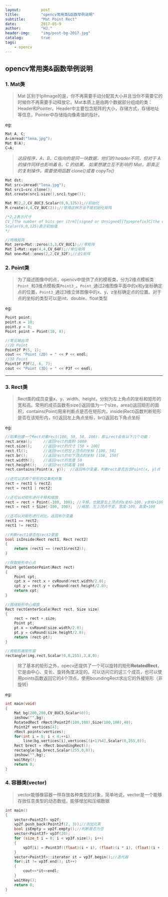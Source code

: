 ```yaml
---
layout:         post
title:          "opencv常用类&函数举例说明"
subtitle:       "Mat Point Rect"
date:           2017-05-9
author:         "HJ."
header-img:     "img/post-bg-2017.jpg"
catalog:        true
tags:
    - opencv
---
```


## opencv常用类&函数举例说明

### 1. Mat类

> Mat 区别于IplImage的是，你不再需要手动分配其大小并且当你不需要它的时候你不再需要手动释放它。Mat本质上是由两个数据部分组成的类： Header和Pointer。Header中主要包含矩阵的大小，存储方式，存储地址等信息，Pointer中存储指向像素值的指针。

eg:
``` c++
Mat A, C; 
A=imread("lena.jpg");
Mat B(A); 
C=A;
```
>_这段程序，A、B、C指向的是同一块数据，他们的 header不同，但对于 A 的操作同样也影响着 B、C 的结果。
如果想建立互不影响的 Mat，即真正的复制操作，需要使用函数 clone()或者 copyTo()_

```c++
Mat dst;
Mat src=imread("lena.jpg");
Mat src1=src.clone();
dst.create(src1.size(),src1.type());

Mat M(2,2,CV_8UC3,Scalar(0,0,125));//初始化
M.create(4,4,CV_8UC(2));//使用这种方法不能初始化矩阵

/*2,2表示尺寸
CV_[The number of bits per itrm][signed or Unsigned][Typeprefix]C[the channel number]
Scalar(0,0,125)表示初始值
*/

//特殊矩阵
Mat zero=Mat::zeros(3,3,CV_8UC1);//零矩阵
Mat I=Mat::eye(4,4,CV_64F);//单位矩阵
Mat one=Mat::ones(2,2,CV_32F);//全1矩阵
```
### 2. Point类

> 为了描述图像中的点，opencv中提供了点的模板类，分为2维点模板类`Point_`和3维点模板类`Point3_`。`Point_`通过2维图像平面中的x和y坐标确定点的位置，`Point3_`通过3维立体图像中的x、y、z坐标确定点的位置。对于点的坐标的类型可以是int、double、float类型

eg:
```c++
Point point;
point.x = 10;
point.y = 8;
Point point = Point(10, 8);

//常见输出项
//2D Point
Point2f P(5, 1);  
cout << "Point (2D) = " << P << endl;  
//3D Point
Point3f P3f(2, 6, 7);  
cout << "Point (3D) = " << P3f << endl; 
```

---
### 3. Rect类

> Rect类的成员变量x、y、width、height，分别为左上角点的坐标和矩形的宽和高。常用的成员函数有size()返回值为一个size，area()返回矩形的面积，contains(Point)用来判断点是否在矩形内，inside(Rect)函数判断矩形是否在该矩形内，tl()返回左上角点坐标，br()返回右下角点坐标

eg:
```c++
//如果创建一个Rect对象rect(100, 50, 50, 100)，那么rect会有以下几个功能：  
rect.area();     //返回rect的面积 5000  
rect.size();     //返回rect的尺寸 [50 × 100]  
rect.tl();       //返回rect的左上顶点的坐标 [100, 50]  
rect.br();       //返回rect的右下顶点的坐标 [150, 150]  
rect.width();    //返回rect的宽度 50  
rect.height();   //返回rect的高度 100  
rect.contains(Point(x, y));  //返回布尔变量，判断rect是否包含Point(x, y)点  
  
//还可以求两个矩形的交集和并集  
rect = rect1 & rect2;  
rect = rect1 | rect2;  
  
//还可以对矩形进行平移和缩放    
rect = rect + Point(-100, 100); //平移，也就是左上顶点的x坐标-100，y坐标+100  
rect = rect + Size(-100, 100);  //缩放，左上顶点不变，宽度-100，高度+100  
  
//还可以对矩形进行对比，返回布尔变量  
rect1 == rect2;  
rect1 != rect2;  
  
//判断rect1是否在rect2里面
bool isInside(Rect rect1, Rect rect2)  
{  
    return (rect1 == (rect1&rect2));  
}  
  
//获取矩形中心点  
Point getCenterPoint(Rect rect)  
{  
    Point cpt;  
    cpt.x = rect.x + cvRound(rect.width/2.0);  
    cpt.y = rect.y + cvRound(rect.height/2.0);  
    return cpt;  
}  
  
//围绕矩形中心缩放  
Rect rectCenterScale(Rect rect, Size size)  
{  
    rect = rect + size;   
    Point pt;  
    pt.x = cvRound(size.width/2.0);  
    pt.y = cvRound(size.height/2.0);  
    return (rect-pt);  
} 

//用矩形画矩形窗
rectangle(img,rect,Scalar(0,0,255),3,8,0);
```

>除了基本的矩形之外，opecv还提供了一个可以旋转的矩形**RotatedRect**，它是由中心、变长、旋转角度决定的。可以访问它的这三个成员，也可以使用points函数返回它的4个顶点，使用boundingRect求出它的外接矩形（非旋转）

eg:
```c++
int main(void)  
{  
    Mat bg(200,200,CV_8UC3,Scalar(0));  
    imshow("",bg);  
    RotatedRect rRect(Point2f(100,100),Size(100,100),40);   
    Point2f vertices[4];  
    rRect.points(vertices);  
    for(int i = 0; i < 4;++i)  
        line(bg,vertices[i],vertices[(i+1)%4],Scalar(0,255,0));  
    Rect brect = rRect.boundingRect();  
    rectangle(bg,brect,Scalar(255,0,0));  
    imshow("",bg);  
    waitKey();  
    return 0;  
}  
```

### 4. 容器类(vector)

>vector能够像容器一样存放各种类型的对象，简单地说，vector是一个能够存放任意类型的动态数组，能够增加和压缩数据

```c++
int main()  
{  
    vector<Point2f> vp2f;  
    vp2f.push_back(Point2f(2, 3));//添加元素 
    bool isEmpty = vp2f.empty();//判断是否为空
    vector<Point3f> vp3f(20); 
    for (size_t i = 0; i < vp3f.size(); i++)  
    {  
        vp3f[i] = Point3f((float)(i + i), (float)(i * i), (float)(i + 1));  
    }
    vector<Point3f>::iterator it = vp3f.begin();//迭代器  
    for(;it != vp3f.end(); it++)
    {
        cout<<*it<<endl;
    }
    waitKey();
    return 0;
}
```

 
